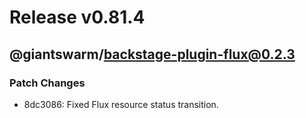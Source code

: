 # Release v0.81.4

## @giantswarm/backstage-plugin-flux@0.2.3

### Patch Changes

- 8dc3086: Fixed Flux resource status transition.
